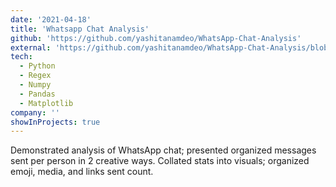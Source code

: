 ```yaml
---
date: '2021-04-18'
title: 'Whatsapp Chat Analysis'
github: 'https://github.com/yashitanamdeo/WhatsApp-Chat-Analysis'
external: 'https://github.com/yashitanamdeo/WhatsApp-Chat-Analysis/blob/main/WhatsApp%20Chat%20Analysis.ipynb'
tech:
  - Python
  - Regex
  - Numpy
  - Pandas
  - Matplotlib
company: ''
showInProjects: true
---
```


Demonstrated analysis of WhatsApp chat; presented organized messages sent per person in 2 creative ways. Collated stats into visuals; organized emoji, media, and links sent count.
